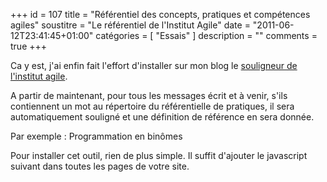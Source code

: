 +++
id = 107
title = "Référentiel des concepts, pratiques et compétences agiles"
soustitre = "Le référentiel de l'Institut Agile"
date = "2011-06-12T23:41:45+01:00"
catégories = [ "Essais" ]
description = ""
comments = true
+++

<div class="chapo"></div>

Ca y est, j'ai enfin fait l'effort d'installer sur mon blog le [souligneur de l'institut agile](http://referentiel.institut-agile.fr/outils.html).

A partir de maintenant, pour tous les messages écrit et à venir, s'ils contiennent un mot au répertoire du référentielle de pratiques, il sera automatiquement souligné et une définition de référence en sera donnée.

Par exemple : Programmation en binômes

 Pour installer cet outil, rien de plus simple. Il suffit d'ajouter le javascript suivant dans toutes les pages de votre site.

<code><script type="text/javascript" src="http://referentiel.institut-agile.fr/souligneur.js"></script></code>